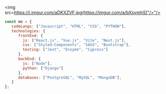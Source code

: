 <img src=https://i.imgur.com/aDKXZVF.jpg(https://imgur.com/a/bXsymhS)"/>"/>


```javascript
const me = {
   codeLangs: ["Javascript", "HTML", "CSS", "PYTHON"],
   technologies: {
      frontEnd: {
        js: ["React.js", "Vue.js", "Vite", "Next.js"],
        css: ["Styled-Components", "SASS", "Bootstrap"],
        testing: ["Jest", "Enzyme", "Cypress"]
      },
      backEnd: {
        js: ["Node"],
        python: ["Django"]
      },
      databases: ["PostgreSQL", "MySQL", "MongoDB"],
   }
};
```
</br></br>
